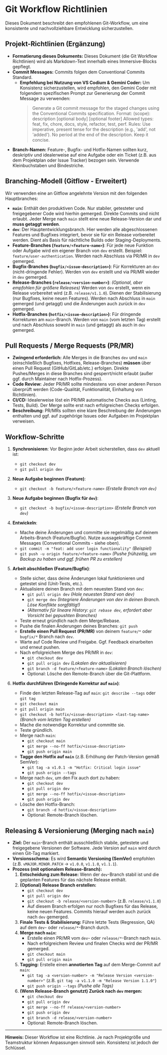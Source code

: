 # Git Workflow Richtlinien

Dieses Dokument beschreibt den empfohlenen Git-Workflow, um eine konsistente und nachvollziehbare Entwicklung sicherzustellen.

## Projekt-Richtlinien (Ergänzung)

* **Formatierung dieses Dokuments:** Dieses Dokument (die Git Workflow Richtlinien) wird als Markdown-Text innerhalb eines Immersive-Blocks gepflegt.
* **Commit Messages:** Commits folgen dem Conventional Commits Standard.
    * **Empfehlung bei Nutzung von VS Codium & Gemini Coder:** Um Konsistenz sicherzustellen, wird empfohlen, den Gemini Coder mit folgendem spezifischen Prompt zur Generierung der Commit Message zu verwenden:
      > Generate a Git commit message for the staged changes using the Conventional Commits specification.  Format: <type>(scope): description  [optional body]  [optional footer]  Allowed types: feat, fix, chore, docs, style, refactor, test, perf. Rules: Use imperative, present tense for the description (e.g., 'add', not 'added'). No period at the end of the description. Keep it concise.
* **Branch-Namen:** Feature-, Bugfix- und Hotfix-Namen sollten kurz, deskriptiv und idealerweise auf eine Aufgabe oder ein Ticket (z.B. aus dem Projektplan oder Issue Tracker) bezogen sein. Verwende Kleinbuchstaben und Bindestriche.

## Branching-Modell (Gitflow - Erweitert)

Wir verwenden eine an Gitflow angelehnte Version mit den folgenden Hauptbranches:

* **`main`**: Enthält den produktiven Code. Nur stabiler, getesteter und freigegebener Code wird hierhin gemerged. Direkte Commits sind nicht erlaubt. Jeder Merge nach `main` stellt eine neue Release-Version dar und **muss getaggt werden**.
* **`dev`**: Der Hauptentwicklungsbranch. Hier werden alle abgeschlossenen Features und Bugfixes integriert, bevor sie für ein Release vorbereitet werden. Dient als Basis für nächtliche Builds oder Staging-Deployments.
* **Feature-Branches (`feature/<feature-name>`)**: Für jede neue Funktion oder Aufgabe wird ein eigener Branch von `dev` erstellt. Beispiel: `feature/user-authentication`. Werden nach Abschluss via PR/MR in `dev` gemerged.
* **Bugfix-Branches (`bugfix/<issue-description>`)**: Für Korrekturen an `dev` (nicht-dringende Fehler). Werden von `dev` erstellt und via PR/MR wieder in `dev` gemerged.
* **Release-Branches (`release/<version-number>`)**: *(Optional, aber empfohlen für größere Releases)* Werden von `dev` erstellt, wenn ein Release vorbereitet wird (z.B. `release/v1.1.0`). Dienen der Stabilisierung (nur Bugfixes, keine neuen Features). Werden nach Abschluss in `main` gemerged (und getaggt) und die Änderungen auch zurück in `dev` gemerged.
* **Hotfix-Branches (`hotfix/<issue-description>`)**: Für dringende Korrekturen am `main`-Branch. Werden von `main` (vom letzten Tag) erstellt und nach Abschluss sowohl in `main` (und getaggt) als auch in `dev` gemerged.

## Pull Requests / Merge Requests (PR/MR)

* **Zwingend erforderlich:** Alle Merges in die Branches `dev` und `main` (einschließlich Bugfixes, Hotfixes, Release-Branches) **müssen** über einen Pull Request (GitHub/GitLab/etc.) erfolgen. Direkte Pushes/Merges in diese Branches sind gesperrt/nicht erlaubt (außer ggf. durch Maintainer nach Hotfix-Prozess).
* **Code Review:** Jeder PR/MR sollte mindestens von einer anderen Person überprüft werden (Code-Qualität, Funktionalität, Einhaltung von Richtlinien).
* **CI/CD:** Idealerweise löst ein PR/MR automatische Checks aus (Linting, Tests, Build). Der Merge sollte erst nach erfolgreichen Checks erfolgen.
* **Beschreibung:** PR/MRs sollten eine klare Beschreibung der Änderungen enthalten und ggf. auf zugehörige Issues oder Aufgaben im Projektplan verweisen.

## Workflow-Schritte

1.  **Synchronisieren**: Vor Beginn jeder Arbeit sicherstellen, dass `dev` aktuell ist:
    * `git checkout dev`
    * `git pull origin dev`

2.  **Neue Aufgabe beginnen (Feature)**:
    * `git checkout -b feature/<feature-name>` *(Erstelle Branch von `dev`)*

3.  **Neue Aufgabe beginnen (Bugfix für `dev`)**:
    * `git checkout -b bugfix/<issue-description>` *(Erstelle Branch von `dev`)*

4.  **Entwickeln**:
    * Mache deine Änderungen und committe sie regelmäßig auf deinem Arbeits-Branch (Feature/Bugfix). Nutze aussagekräftige Commit Messages (Conventional Commits - siehe oben).
    * `git commit -m "feat: add user login functionality"` *(Beispiel)*
    * `git push -u origin feature/<feature-name>` *(Pushe frühzeitig, um Backup zu haben und ggf. frühen PR zu erstellen)*

5.  **Arbeit abschließen (Feature/Bugfix)**:
    * Stelle sicher, dass deine Änderungen lokal funktionieren und getestet sind (Unit-Tests, etc.).
    * Aktualisiere deinen Branch mit dem neuesten Stand von `dev`:
        * `git pull origin dev` *(Hole neuesten Stand von dev)*
        * `git merge dev` *(Integriere Änderungen von dev in deinen Branch. Löse Konflikte sorgfältig!)*
        * *(Alternativ für lineare History: `git rebase dev`, erfordert aber Vorsicht bei gepushten Branches)*
    * Teste erneut gründlich nach dem Merge/Rebase.
    * Pushe die finalen Änderungen deines Branches: `git push`
    * **Erstelle einen Pull Request (PR/MR)** von deinem `feature/*` oder `bugfix/*` Branch nach `dev`.
    * Warte auf Code Review und Freigabe. Ggf. Feedback einarbeiten und erneut pushen.
    * Nach erfolgreichem Merge des PR/MR in `dev`:
        * `git checkout dev`
        * `git pull origin dev` *(Lokalen dev aktualisieren)*
        * `git branch -d feature/<feature-name>` *(Lokalen Branch löschen)*
        * Optional: Lösche den Remote-Branch über die Git-Plattform.

6.  **Hotfix durchführen (Dringende Korrektur auf `main`)**:
    * Finde den letzten Release-Tag auf `main`: `git describe --tags` oder `git tag`
    * `git checkout main`
    * `git pull origin main`
    * `git checkout -b hotfix/<issue-description> <last-tag-name>` *(Branch vom letzten Tag erstellen)*
    * Mache die notwendige Korrektur und committe sie.
    * Teste gründlich.
    * Merge nach `main`:
        * `git checkout main`
        * `git merge --no-ff hotfix/<issue-description>`
        * `git push origin main`
    * **Tagge den Hotfix auf `main`** (z.B. Erhöhung der Patch-Version gemäß SemVer):
        * `git tag -a v1.0.1 -m "Hotfix: Critical login issue"`
        * `git push origin --tags`
    * Merge nach `dev`, um den Fix auch dort zu haben:
        * `git checkout dev`
        * `git pull origin dev`
        * `git merge --no-ff hotfix/<issue-description>`
        * `git push origin dev`
    * Lösche den Hotfix-Branch:
        * `git branch -d hotfix/<issue-description>`
        * Optional: Remote-Branch löschen.

## Releasing & Versionierung (Merging nach `main`)

* **Ziel:** Der `main`-Branch enthält ausschließlich stabile, getestete und freigegebene Versionen der Software. Jede Version auf `main` wird durch einen Git-Tag markiert.
* **Versionsschema:** Es wird **Semantic Versioning (SemVer)** empfohlen (z.B. `vMAJOR.MINOR.PATCH` -> `v1.0.0`, `v1.1.0`, `v1.1.1`).
* **Prozess (mit optionalem Release-Branch):**
    1.  **Entscheidung zum Release:** Wenn der `dev`-Branch stabil ist und die geplanten Features für das nächste Release enthält.
    2.  **(Optional) Release Branch erstellen:**
        * `git checkout dev`
        * `git pull origin dev`
        * `git checkout -b release/<version-number>` (z.B. `release/v1.1.0`)
        * Auf diesem Branch erfolgen nur noch Bugfixes für das Release, keine neuen Features. Commits hierauf werden auch zurück nach `dev` gemerged.
    3.  **Finale Tests & Stabilisierung:** Führe letzte Tests (Regression, QA) auf dem `dev`- oder `release/*`-Branch durch.
    4.  **Merge nach `main`:**
        * Erstelle einen PR/MR vom `dev`- oder `release/*`-Branch nach `main`.
        * Nach erfolgreichem Review und finalen Checks wird der PR/MR gemerged.
        * `git checkout main`
        * `git pull origin main`
    5.  **Tagging:** Erstelle einen **annotierten Tag** auf dem Merge-Commit auf `main`:
        * `git tag -a <version-number> -m "Release Version <version-number>"` (z.B. `git tag -a v1.1.0 -m "Release Version 1.1.0"`)
        * `git push origin --tags` *(Pushe alle Tags)*
    6.  **(Wenn Release-Branch genutzt) Zurück nach `dev` mergen:**
        * `git checkout dev`
        * `git pull origin dev`
        * `git merge --no-ff release/<version-number>`
        * `git push origin dev`
        * `git branch -d release/<version-number>`
        * Optional: Remote-Branch löschen.

---

**Hinweis:** Dieser Workflow ist eine Richtlinie. Je nach Projektgröße und Teamstruktur können Anpassungen sinnvoll sein. Konsistenz ist jedoch der Schlüssel.